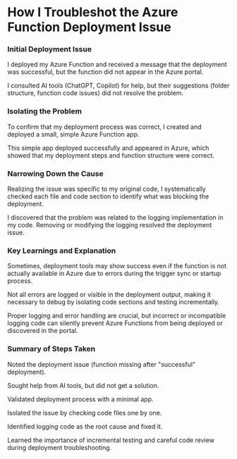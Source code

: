 # How I Troubleshot the Azure Function Deployment Issue
### Initial Deployment Issue
I deployed my Azure Function and received a message that the deployment was successful, but the function did not appear in the Azure portal.

I consulted AI tools (ChatGPT, Copilot) for help, but their suggestions (folder structure, function code issues) did not resolve the problem.

### Isolating the Problem
To confirm that my deployment process was correct, I created and deployed a small, simple Azure Function app.

This simple app deployed successfully and appeared in Azure, which showed that my deployment steps and function structure were correct.

### Narrowing Down the Cause
Realizing the issue was specific to my original code, I systematically checked each file and code section to identify what was blocking the deployment.

I discovered that the problem was related to the logging implementation in my code. Removing or modifying the logging resolved the deployment issue.

### Key Learnings and Explanation
Sometimes, deployment tools may show success even if the function is not actually available in Azure due to errors during the trigger sync or startup process.

Not all errors are logged or visible in the deployment output, making it necessary to debug by isolating code sections and testing incrementally.

Proper logging and error handling are crucial, but incorrect or incompatible logging code can silently prevent Azure Functions from being deployed or discovered in the portal.

### Summary of Steps Taken
Noted the deployment issue (function missing after "successful" deployment).

Sought help from AI tools, but did not get a solution.

Validated deployment process with a minimal app.

Isolated the issue by checking code files one by one.

Identified logging code as the root cause and fixed it.

Learned the importance of incremental testing and careful code review during deployment troubleshooting.
